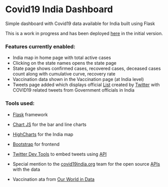 # Covid19 India Dashboard
Simple dashboard with Covid19 data available for India built using Flask

This is a work in progress and has been deployed [here](https://covid-19-india-dashboard-flask.herokuapp.com/) in the initial version.

### Features currently enabled:

- India map in home page with total active cases
- Clicking on the state names opens the state page
- State page shows confirmed cases, recovered cases, deceased cases count along with cumulative curve, recovery rate
- Vaccination data shown in the Vaccination page (at India level)
- Tweets page added which displays official [List](https://twitter.com/i/lists/1361644157220114433) created by [Twitter](https://twitter.com/MomentsIndia) with COVID19 related tweets from Government officials in India

### Tools used:
- [Flask](https://flask.palletsprojects.com/en/1.1.x/) framework
- [Chart JS](https://www.chartjs.org/) for the bar and line charts
- [HighCharts](https://www.highcharts.com/) for the India map
- [Bootstrap](https://getbootstrap.com/) for frontend
- [Twitter Dev Tools](https://developer.twitter.com/en) to embed tweets using [API](https://developer.twitter.com/en/docs/twitter-for-websites/timelines/guides/oembed-api)

- Special mention to the [covid19india.org](https://www.covid19india.org/) team for the open source [APIs](https://api.covid19india.org/) with the data
- Vaccination ata from [Our World in Data](https://github.com/owid/covid-19-data/blob/master/public/data/vaccinations/country_data/India.csv)

